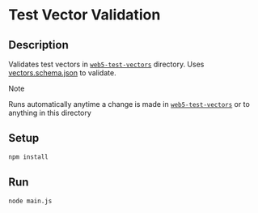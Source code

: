 # Test Vector Validation

## Description

Validates test vectors in [`web5-test-vectors`](../../web5-test-vectors/) directory. Uses [vectors.schema.json](../../web5-test-vectors/vectors.schema.json) to validate.

> [!NOTE]
> Runs automatically anytime a change is made in [`web5-test-vectors`](../../web5-test-vectors/) or to anything in this directory

## Setup

```bash
npm install
```

## Run

```bash
node main.js
```
